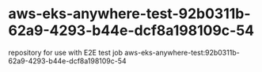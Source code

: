 # aws-eks-anywhere-test-92b0311b-62a9-4293-b44e-dcf8a198109c-54
repository for use with E2E test job aws-eks-anywhere-test:92b0311b-62a9-4293-b44e-dcf8a198109c-54
